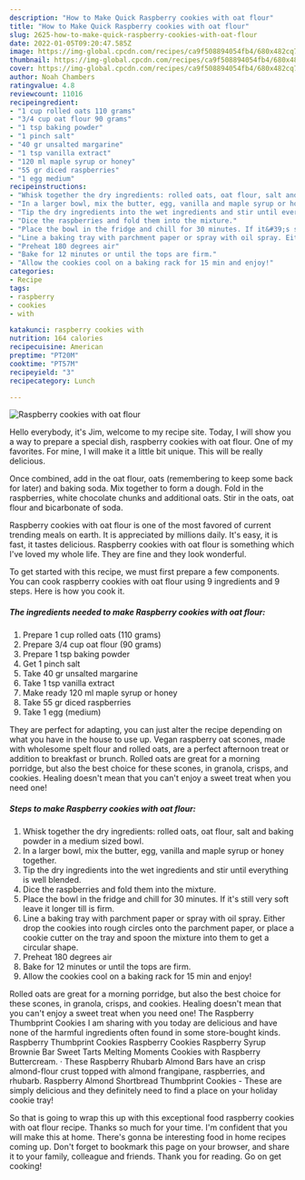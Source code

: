 ```yaml
---
description: "How to Make Quick Raspberry cookies with oat flour"
title: "How to Make Quick Raspberry cookies with oat flour"
slug: 2625-how-to-make-quick-raspberry-cookies-with-oat-flour
date: 2022-01-05T09:20:47.585Z
image: https://img-global.cpcdn.com/recipes/ca9f508894054fb4/680x482cq70/raspberry-cookies-with-oat-flour-recipe-main-photo.jpg
thumbnail: https://img-global.cpcdn.com/recipes/ca9f508894054fb4/680x482cq70/raspberry-cookies-with-oat-flour-recipe-main-photo.jpg
cover: https://img-global.cpcdn.com/recipes/ca9f508894054fb4/680x482cq70/raspberry-cookies-with-oat-flour-recipe-main-photo.jpg
author: Noah Chambers
ratingvalue: 4.8
reviewcount: 11016
recipeingredient:
- "1 cup rolled oats 110 grams"
- "3/4 cup oat flour 90 grams"
- "1 tsp baking powder"
- "1 pinch salt"
- "40 gr unsalted margarine"
- "1 tsp vanilla extract"
- "120 ml maple syrup or honey"
- "55 gr diced raspberries"
- "1 egg medium"
recipeinstructions:
- "Whisk together the dry ingredients: rolled oats, oat flour, salt and baking powder in a medium sized bowl."
- "In a larger bowl, mix the butter, egg, vanilla and maple syrup or honey together."
- "Tip the dry ingredients into the wet ingredients and stir until everything is well blended."
- "Dice the raspberries and fold them into the mixture."
- "Place the bowl in the fridge and chill for 30 minutes. If it&#39;s still very soft leave it longer till is firm."
- "Line a baking tray with parchment paper or spray with oil spray. Either drop the cookies into rough circles onto the parchment paper, or place a cookie cutter on the tray and spoon the mixture into them to get a circular shape."
- "Preheat 180 degrees air"
- "Bake for 12 minutes or until the tops are firm."
- "Allow the cookies cool on a baking rack for 15 min and enjoy!"
categories:
- Recipe
tags:
- raspberry
- cookies
- with

katakunci: raspberry cookies with 
nutrition: 164 calories
recipecuisine: American
preptime: "PT20M"
cooktime: "PT57M"
recipeyield: "3"
recipecategory: Lunch

---
```



![Raspberry cookies with oat flour](https://img-global.cpcdn.com/recipes/ca9f508894054fb4/680x482cq70/raspberry-cookies-with-oat-flour-recipe-main-photo.jpg)

Hello everybody, it's Jim, welcome to my recipe site. Today, I will show you a way to prepare a special dish, raspberry cookies with oat flour. One of my favorites. For mine, I will make it a little bit unique. This will be really delicious.

Once combined, add in the oat flour, oats (remembering to keep some back for later) and baking soda. Mix together to form a dough. Fold in the raspberries, white chocolate chunks and additional oats. Stir in the oats, oat flour and bicarbonate of soda.

Raspberry cookies with oat flour is one of the most favored of current trending meals on earth. It is appreciated by millions daily. It's easy, it is fast, it tastes delicious. Raspberry cookies with oat flour is something which I've loved my whole life. They are fine and they look wonderful.


To get started with this recipe, we must first prepare a few components. You can cook raspberry cookies with oat flour using 9 ingredients and 9 steps. Here is how you cook it.

<!--inarticleads1-->

##### The ingredients needed to make Raspberry cookies with oat flour:

1. Prepare 1 cup rolled oats (110 grams)
1. Prepare 3/4 cup oat flour (90 grams)
1. Prepare 1 tsp baking powder
1. Get 1 pinch salt
1. Take 40 gr unsalted margarine
1. Take 1 tsp vanilla extract
1. Make ready 120 ml maple syrup or honey
1. Take 55 gr diced raspberries
1. Take 1 egg (medium)


They are perfect for adapting, you can just alter the recipe depending on what you have in the house to use up. Vegan raspberry oat scones, made with wholesome spelt flour and rolled oats, are a perfect afternoon treat or addition to breakfast or brunch. Rolled oats are great for a morning porridge, but also the best choice for these scones, in granola, crisps, and cookies. Healing doesn&#39;t mean that you can&#39;t enjoy a sweet treat when you need one! 

<!--inarticleads2-->

##### Steps to make Raspberry cookies with oat flour:

1. Whisk together the dry ingredients: rolled oats, oat flour, salt and baking powder in a medium sized bowl.
1. In a larger bowl, mix the butter, egg, vanilla and maple syrup or honey together.
1. Tip the dry ingredients into the wet ingredients and stir until everything is well blended.
1. Dice the raspberries and fold them into the mixture.
1. Place the bowl in the fridge and chill for 30 minutes. If it&#39;s still very soft leave it longer till is firm.
1. Line a baking tray with parchment paper or spray with oil spray. Either drop the cookies into rough circles onto the parchment paper, or place a cookie cutter on the tray and spoon the mixture into them to get a circular shape.
1. Preheat 180 degrees air
1. Bake for 12 minutes or until the tops are firm.
1. Allow the cookies cool on a baking rack for 15 min and enjoy!


Rolled oats are great for a morning porridge, but also the best choice for these scones, in granola, crisps, and cookies. Healing doesn&#39;t mean that you can&#39;t enjoy a sweet treat when you need one! The Raspberry Thumbprint Cookies I am sharing with you today are delicious and have none of the harmful ingredients often found in some store-bought kinds. Raspberry Thumbprint Cookies Raspberry Cookies Raspberry Syrup Brownie Bar Sweet Tarts Melting Moments Cookies with Raspberry Buttercream. · These Raspberry Rhubarb Almond Bars have an crisp almond-flour crust topped with almond frangipane, raspberries, and rhubarb. Raspberry Almond Shortbread Thumbprint Cookies - These are simply delicious and they definitely need to find a place on your holiday cookie tray! 

So that is going to wrap this up with this exceptional food raspberry cookies with oat flour recipe. Thanks so much for your time. I'm confident that you will make this at home. There's gonna be interesting food in home recipes coming up. Don't forget to bookmark this page on your browser, and share it to your family, colleague and friends. Thank you for reading. Go on get cooking!
